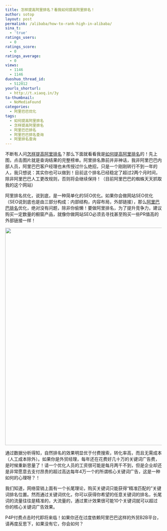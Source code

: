 ```yaml
---
title: 怎样提高阿里排名？看我如何提高阿里排名！
author: sotop
layout: post
permalink: /alibaba/how-to-rank-high-in-alibaba/
sina_t:
  - 'true'
ratings_users:
  - 0
ratings_score:
  - 0
ratings_average:
  - 0
views:
  - 1146
  - 1146
duoshuo_thread_id:
  - 512012
yourls_shorturl:
  - http://t.xiaoq.in/3y
ta-thumbnail:
  - NoMediaFound
categories:
  - 阿里巴巴优化
tags:
  - 如何提高阿里排名
  - 怎样提高阿里排名
  - 阿里巴巴排名
  - 阿里巴巴排名查询
  - 阿里排名查询
---
```

不断有人问<span class='wp_keywordlink_affiliate'><a href="http://blog.xiaoq.in/tag/%e6%80%8e%e6%a0%b7%e6%8f%90%e9%ab%98%e9%98%bf%e9%87%8c%e6%8e%92%e5%90%8d/" title="查看怎样提高阿里排名中的全部文章" target="_blank">怎样提高阿里排名</a></span>？那么下面就看看我是<span class='wp_keywordlink_affiliate'><a href="http://blog.xiaoq.in/tag/%e5%a6%82%e4%bd%95%e6%8f%90%e9%ab%98%e9%98%bf%e9%87%8c%e6%8e%92%e5%90%8d/" title="查看如何提高阿里排名中的全部文章" target="_blank">如何提高阿里排名</a></span>的！先上图，点击图片就是查询结果的完整榜单。阿里排名靠前并非神话，我非阿里巴巴内部人员，阿里巴巴客户经理也未传授过什么绝招，只是一个刚刚转行不到一年的人，我只想说：其实你也可以做到！目前这个排名已经稳定了超过2两个月时间，除非阿里巴巴人工更改规则，否则将会继续保持！（目前阿里巴巴的蜘蛛天天抓取我的这个网站）

阿里排名优化，说到底，是一种简单化的SEO优化。如果你会做网站SEO优化（SEO说到底也是由三部分构成：内部结构，内容布局，外部链接），那么<span class='wp_keywordlink_affiliate'><a href="http://blog.xiaoq.in/tag/%e9%98%bf%e9%87%8c%e5%b7%b4%e5%b7%b4%e6%8e%92%e5%90%8d/" title="查看阿里巴巴排名中的全部文章" target="_blank">阿里巴巴排名</a></span>优化，绝对没有问题，除非你偷懒！要做阿里排名，为了提升竞争力，建议购买一定数量的橱窗产品，就像你做网站SEO必须去寻找甚至购买一些PR值高的外部链接一样！

<a title="怎样提高阿里排名,如何提高阿里排名" href="http://tool.sotop.org/application/searchali?domain=szabsen&keywords=led+bulb+light&keywords=led+tube+light&keywords=led+spotlight&keywords=led+ceiling+light&keywords=led+flood+light&country=&perPage=38&pageCount=5&saveQueryInCookie=true" target="_blank"><img class="alignnone size-full wp-image-159" src="http://blog.sotop.org/images/2011/07/sotop20110715.gif" alt="" width="730" height="700" /></a>

通过数据分析得知，自然排名的效果明显优于付费搜索，转化率高，而且无需成本（人工成本除外）。如果你是外贸经理，每年还在花费好几十万的关键词广告费，是时候重新思量了！请一个优化人员的工资很可能是每月两千不到，但是企业却还是非常愿意去支付昂贵的超过高达每年4万一个的所谓核心关键词广告，这是一种如何的心理呀？！

我们知道，网络营销上面有一个长尾理论，购买关键词只能获得“精准匹配的”关键词排名位置。然而通过关键词优化，你可以获得你希望的任意关键词的排名，长尾词的流量往往是精准的，大流量的，通过累计效果很可能10个关键词就可以超过你的核心关键词广告效果。

P4P付费点击时代即将来临！如果你还在过度依赖阿里巴巴这样的外贸B2B平台，请再度反思下，如果没有它，你会如何？